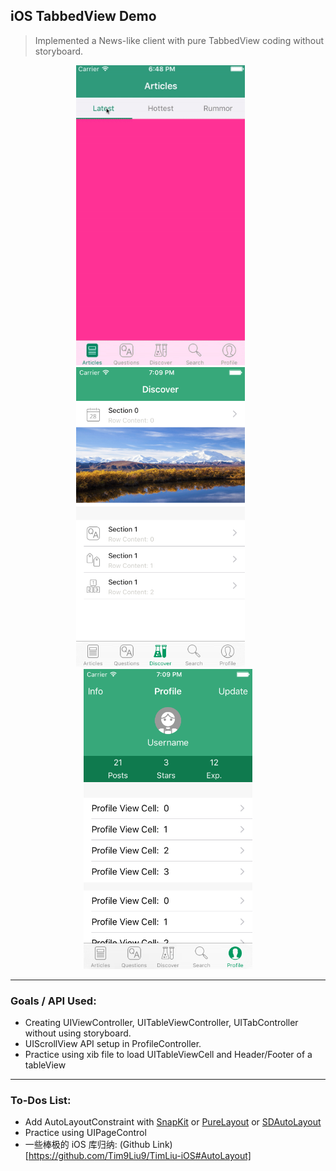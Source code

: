 ## iOS TabbedView Demo

> Implemented a News-like client with pure TabbedView coding without storyboard.

<p align="center">
<img src="./images/1.0.gif" height="480" width="270"> &nbsp; &nbsp; &nbsp;
<img src="./images/1.1.png" height="480" width="270"> &nbsp; &nbsp; &nbsp;
<img src="./images/1.2.png" height="480" width="270">
<hr>
</p>

### Goals / API Used: 
- Creating UIViewController, UITableViewController, UITabController without using storyboard.
- UIScrollView API setup in ProfileController.
- Practice using xib file to load UITableViewCell and Header/Footer of a tableView
 
---

### To-Dos List:
- Add AutoLayoutConstraint with [SnapKit](http://snapkit.io) or [PureLayout](https://github.com/PureLayout/PureLayout) or [SDAutoLayout](https://github.com/gsdios/SDAutoLayout)
- Practice using UIPageControl
- 一些棒极的 iOS 库归纳: (Github Link)[https://github.com/Tim9Liu9/TimLiu-iOS#AutoLayout]

